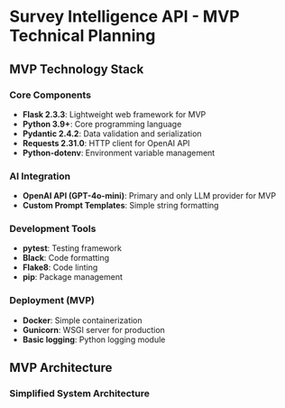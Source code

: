 # Survey Intelligence API - MVP Technical Planning

## MVP Technology Stack

### Core Components
- **Flask 2.3.3**: Lightweight web framework for MVP
- **Python 3.9+**: Core programming language
- **Pydantic 2.4.2**: Data validation and serialization
- **Requests 2.31.0**: HTTP client for OpenAI API
- **Python-dotenv**: Environment variable management

### AI Integration
- **OpenAI API (GPT-4o-mini)**: Primary and only LLM provider for MVP
- **Custom Prompt Templates**: Simple string formatting

### Development Tools
- **pytest**: Testing framework
- **Black**: Code formatting
- **Flake8**: Code linting
- **pip**: Package management

### Deployment (MVP)
- **Docker**: Simple containerization
- **Gunicorn**: WSGI server for production
- **Basic logging**: Python logging module

## MVP Architecture

### Simplified System Architecture